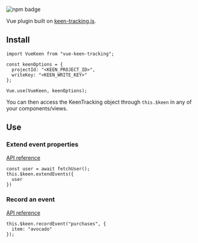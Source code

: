 ![npm badge](https://img.shields.io/npm/v/vue-keen-tracking.svg?style=flat)

Vue plugin built on [keen-tracking.js](https://github.com/keen/keen-tracking.js).

## Install

```
import VueKeen from "vue-keen-tracking";

const keenOptions = {
  projectId: "<KEEN_PROJECT_ID>",
  writeKey: "<KEEN_WRITE_KEY>"
};

Vue.use(VueKeen, keenOptions);
```

You can then access the KeenTracking object through `this.$keen` in any of your components/views.

## Use

### Extend event properties

[API reference](https://github.com/keen/keen-tracking.js/blob/master/docs/extend-events.md)

```
const user = await fetchUser();
this.$keen.extendEvents({
  user
})
```

### Record an event

[API reference](https://github.com/keen/keen-tracking.js/blob/master/docs/record-events.md)

```
this.$keen.recordEvent("purchases", {
  item: "avocado"
});
```
